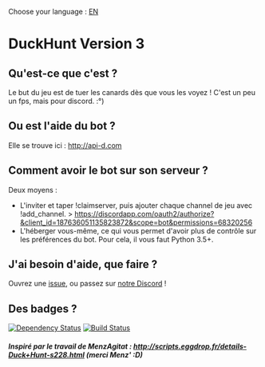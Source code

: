 Choose your language : [EN](README.md)

# DuckHunt Version 3
## Qu'est-ce que c'est ?
Le but du jeu est de tuer les canards dès que vous les voyez ! C'est un peu un fps, mais pour discord. :°)

## Ou est l'aide du bot ?
Elle se trouve ici : http://api-d.com

## Comment avoir le bot sur son serveur ?
Deux moyens :
- L'inviter et taper !claimserver, puis ajouter chaque channel de jeu avec !add_channel. > https://discordapp.com/oauth2/authorize?&client_id=187636051135823872&scope=bot&permissions=68320256
- L'héberger vous-même, ce qui vous permet d'avoir plus de contrôle sur les préférences du bot. Pour cela, il vous faut Python 3.5+.

## J'ai besoin d'aide, que faire ?
Ouvrez une [issue](https://github.com/DuckHunt-discord/DHV2/issues/new), ou passez sur [notre Discord](https://discord.gg/2BksEkV) !

## Des badges ?
[![Dependency Status](https://gemnasium.com/badges/github.com/DuckHunt-discord/DHV2.svg)](https://gemnasium.com/github.com/DuckHunt-discord/DHV2)
[![Build Status](https://travis-ci.org/DuckHunt-discord/DHV2.svg?branch=master)](https://travis-ci.org/DuckHunt-discord/DHV2)

##### Inspiré par le travail de MenzAgitat : http://scripts.eggdrop.fr/details-Duck+Hunt-s228.html (merci Menz' :D)
